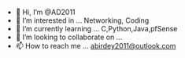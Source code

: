 - 👋 Hi, I’m @AD2011
- 👀 I’m interested in ...  Networking, Coding
- 🌱 I’m currently learning ... C,Python,Java,pfSense
- 💞️ I’m looking to collaborate on ...
- 📫 How to reach me ...  abirdey2011@outlook.com

<!---
AD2011/AD2011 is a ✨ special ✨ repository because its `README.md` (this file) appears on your GitHub profile.
You can click the Preview link to take a look at your changes.
--->
